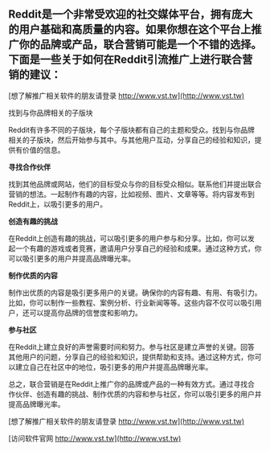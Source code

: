 ## **Reddit是一个非常受欢迎的社交媒体平台，拥有庞大的用户基础和高质量的内容。如果你想在这个平台上推广你的品牌或产品，联合营销可能是一个不错的选择。下面是一些关于如何在Reddit引流推广上进行联合营销的建议：**

[想了解推广相关软件的朋友请登录 http://www.vst.tw](http://www.vst.tw)

找到与你品牌相关的子版块

Reddit有许多不同的子版块，每个子版块都有自己的主题和受众。找到与你品牌相关的子版块，然后开始参与其中。与其他用户互动，分享自己的经验和知识，提供有价值的信息。

**寻找合作伙伴**

找到其他品牌或网站，他们的目标受众与你的目标受众相似。联系他们并提出联合营销的想法。一起制作有趣的内容，比如视频、图片、文章等等。将内容发布到Reddit上，以吸引更多的用户。

**创造有趣的挑战**

在Reddit上创造有趣的挑战，可以吸引更多的用户参与和分享。比如，你可以发起一个有趣的游戏或者竞赛，邀请用户分享自己的经验和成果。通过这种方式，你可以吸引更多的用户并提高品牌曝光率。

**制作优质的内容**

制作出优质的内容是吸引更多用户的关键。确保你的内容有趣、有用、有吸引力。比如，你可以制作一些教程、案例分析、行业新闻等等。这些内容不仅可以吸引用户，还可以提高你品牌的信誉度和影响力。

**参与社区**

在Reddit上建立良好的声誉需要时间和努力。参与社区是建立声誉的关键。回答其他用户的问题，分享自己的经验和知识，提供帮助和支持。通过这种方式，你可以建立自己在社区中的地位，吸引更多的用户并提高品牌曝光率。

总之，联合营销是在Reddit上推广你的品牌或产品的一种有效方式。通过寻找合作伙伴、创造有趣的挑战、制作优质的内容和参与社区，你可以吸引更多的用户并提高品牌曝光率。

[想了解推广相关软件的朋友请登录 http://www.vst.tw](http://www.vst.tw)


[访问软件官网 http://www.vst.tw](http://www.vst.tw)
